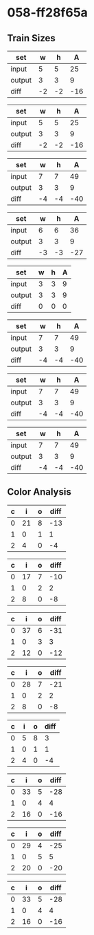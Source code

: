 # 058-ff28f65a
## Train Sizes

|set|w|h|A|
|---|---|---|---|
|input|5|5|25|
|output|3|3|9|
|diff|-2|-2|-16|


|set|w|h|A|
|---|---|---|---|
|input|5|5|25|
|output|3|3|9|
|diff|-2|-2|-16|


|set|w|h|A|
|---|---|---|---|
|input|7|7|49|
|output|3|3|9|
|diff|-4|-4|-40|


|set|w|h|A|
|---|---|---|---|
|input|6|6|36|
|output|3|3|9|
|diff|-3|-3|-27|


|set|w|h|A|
|---|---|---|---|
|input|3|3|9|
|output|3|3|9|
|diff|0|0|0|


|set|w|h|A|
|---|---|---|---|
|input|7|7|49|
|output|3|3|9|
|diff|-4|-4|-40|


|set|w|h|A|
|---|---|---|---|
|input|7|7|49|
|output|3|3|9|
|diff|-4|-4|-40|


|set|w|h|A|
|---|---|---|---|
|input|7|7|49|
|output|3|3|9|
|diff|-4|-4|-40|


## Color Analysis

|c|i|o|diff|
|---|---|---|---|
|0|21|8|-13|
|1|0|1|1|
|2|4|0|-4|


|c|i|o|diff|
|---|---|---|---|
|0|17|7|-10|
|1|0|2|2|
|2|8|0|-8|


|c|i|o|diff|
|---|---|---|---|
|0|37|6|-31|
|1|0|3|3|
|2|12|0|-12|


|c|i|o|diff|
|---|---|---|---|
|0|28|7|-21|
|1|0|2|2|
|2|8|0|-8|


|c|i|o|diff|
|---|---|---|---|
|0|5|8|3|
|1|0|1|1|
|2|4|0|-4|


|c|i|o|diff|
|---|---|---|---|
|0|33|5|-28|
|1|0|4|4|
|2|16|0|-16|


|c|i|o|diff|
|---|---|---|---|
|0|29|4|-25|
|1|0|5|5|
|2|20|0|-20|


|c|i|o|diff|
|---|---|---|---|
|0|33|5|-28|
|1|0|4|4|
|2|16|0|-16|

